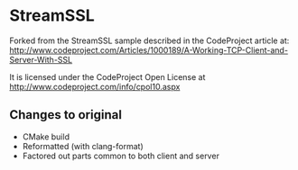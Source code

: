 # StreamSSL
Forked from the StreamSSL sample described in the CodeProject article at:
http://www.codeproject.com/Articles/1000189/A-Working-TCP-Client-and-Server-With-SSL

It is licensed under the CodeProject Open License at 
http://www.codeproject.com/info/cpol10.aspx

## Changes to original
- CMake build
- Reformatted (with clang-format)
- Factored out parts common to both client and server
